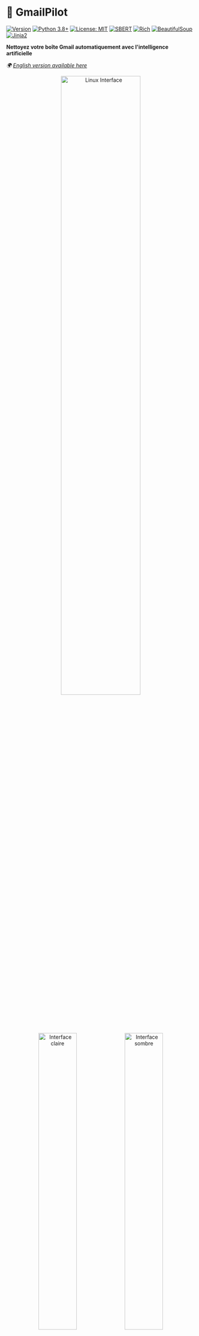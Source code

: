 # 🚀 GmailPilot

[![Version](https://img.shields.io/badge/version-1.0.0-blue.svg)](https://github.com/0xMR007/GmailPilot/releases)
[![Python 3.8+](https://img.shields.io/badge/python-3.8+-blue.svg)](https://www.python.org/downloads/)
[![License: MIT](https://img.shields.io/badge/License-MIT-yellow.svg)](https://opensource.org/licenses/MIT)
[![SBERT](https://img.shields.io/badge/AI-SBERT-green.svg)](https://www.sbert.net/)
[![Rich](https://img.shields.io/badge/CLI-Rich-red.svg)](https://github.com/Textualize/rich)
[![BeautifulSoup](https://img.shields.io/badge/HTML-BeautifulSoup-orange.svg)](https://www.crummy.com/software/BeautifulSoup/)
[![Jinja2](https://img.shields.io/badge/HTML-Jinja2-purple.svg)](https://jinja.palletsprojects.com/)

**Nettoyez votre boîte Gmail automatiquement avec l'intelligence artificielle**

*🌍 [English version available here](README.md)*

<div align="center">
  <img src="assets/linux-preview.png" width="65%" alt="Linux Interface">
  <p>
    <img src="assets/light-preview-1.png" width="45%" alt="Interface claire">
    <img src="assets/dark-preview-1.png" width="45%" alt="Interface sombre">
  </p>
</div>

## 🗂️ Sommaire

- 🎯 [Objectif](#objectif)
- ✨ [Fonctionnalités principales](#fonctionnalités-principales)
- 🤔 [Comment ça marche](#comment-ça-marche)
- 🚀 [Démarrage rapide](#démarrage-rapide)
    - 📋 [Prérequis](#prérequis)
    - 🌐 [Installation](#installation)
    - 🏃‍➡️ [Premier lancement](#premier-lancement)
- 🔧 [Configuration](#configuration)
- 🏗️ [Structure du projet](#structure-du-projet)
- 📁 [Fichiers générés après analyse](#fichiers-générés-après-analyse)
- 📚 [Dataset d'entraînement](#dataset-dentraînement)
- 📊 [Résultats attendus](#résultats-attendus)
- 🔒 [Sécurité & vie privée](#sécurité--vie-privée)
- 🐛 [Problèmes courants](#problèmes-courants)
- 🤝 [Contribuer](#contribuer)
- 📜 [Licence](#licence)
- 💬 [Juste un petit mot](#juste-un-petit-mot)
- 📜 [Mentions légales](#mentions-légales)

## Objectif

GmailPilot utilise un **modèle d'intelligence artificielle** *SBERT* pour identifier automatiquement les e-mails promotionnels dans votre boîte Gmail et les organiser à votre place. Plus besoin de trier manuellement !

Le but de ce projet est de permettre à n'importe qui de trier ses emails de façon automatique et efficace, mais aussi d'améliorer l'algorithme de tri de Gmail.

Et oui ! Gmail contient déjà un algorithme de tri, et en utilisant GmailPilot, vous aidez à organiser vos emails de façon cohérente.
À force de trier les emails avec des labels spécifiques, vous créez des motifs que Gmail peut potentiellement reconnaître pour ses futurs classements automatiques.

Je recommande d'utiliser le label "PROMOTIONS" de Gmail mais ça devrait fonctionner avec n'importe quel label Gmail de votre choix.

**En pratique :**
- ⚡ **Analyse rapide** : Traite des centaines d'emails en quelques minutes
- 🤖 **IA avancée** : Utilise SBERT pour comprendre le contenu des emails
- 🛡️ **Protection intelligente** : Préserve vos emails importants (banque, santé, travail)
- 📊 **Rapports détaillés** : Interface web pour visualiser les résultats + logs et fichier CSV pour analyse externe
- 🔒 **100% local** : Vos emails restent sur votre machine

---

## Fonctionnalités principales

### 🧠 **Classification intelligente**
- **SBERT (IA sémantique)** : Comprend le sens réel des emails
- **Analyse contextuelle** : Examine les conversations et historiques
- **Détection d'importance** : Protège automatiquement les emails critiques
- **Scoring hybride** : Combine IA et scoring basé sur des règles personnalisées

### 📱 **Interface utilisateur**
- **CLI interactif** : Interface en ligne de commande simple et guidée
- **Mode aperçu** : Visualisez les changements avant de les appliquer
- **Rapports HTML** : Tableaux de bord responsifs avec thèmes clair/sombre
- **Export CSV** : Données complètes pour analyse externe

### 🔐 **Sécurité & confidentialité**
- **Traitement local** : Aucune donnée n'est envoyée sur Internet (à l'exception des échanges sécurisés avec l'API Google)
- **OAuth 2.0** : Authentification sécurisée avec Google
- **Accès révocable** : Contrôlez les permissions depuis votre compte Google
- **Code opensource** : Transparence totale du fonctionnement

---

## 🚀 Installation rapide

### **1. Configurer l'API Gmail**
1. Allez sur [Google Cloud Console](https://console.cloud.google.com/)
2. Créez un projet et activez l'API Gmail
3. Créez des identifiants OAuth 2.0 (Application de bureau)
4. Téléchargez le fichier `credentials.json`

### **2. Installer GmailPilot**
```bash
# Cloner le projet
git clone https://github.com/0xMR007/GmailPilot.git
cd GmailPilot

# Installer les dépendances
pip install -r requirements.txt

# Placer votre fichier credentials.json dans le dossier du projet
```

### **3. Premier lancement**
```bash
python -m src.main

# Suivez le menu interactif :
# 1. 🔑 S'authentifier avec Gmail
# 2. 🔍 Analyser les emails (mode aperçu)
# 3. 📄 Consulter le rapport
# 4. 📦 Appliquer les changements
```

---

## Comment ça marche

### **Step 1 : Analyse des emails**
```
📧 Email → 🔍 Analyse → 🤖 Classification IA & 📋 Scoring avec règles -> 📊 Rapports
```

### **Step 2 : Décision hybride**
- **SBERT Model** : Analyse les motifs de langage et les indicateurs promotionnels
- **Rule Engine** : Vérifie les domaines expéditeurs, les motifs de sujets et les marqueurs de contenu
- **Analyse contextuelle** : Examine l'historique des conversations et les interactions des expéditeurs
- **Score final** : Combinaison pondérée avec une note de confiance

### **Step 3 : Traitement sûr**
- **Aperçu** : Prévisualise tous les changements avant d'exécuter
- **Seuil de confiance** : N'agisse que sur les classifications de haute confiance
- **Détection d'erreurs** : Marque les cas limites pour une revue manuelle
- **Journalisation détaillée** : Journal complet de toutes les décisions

---

## Démarrage rapide

### **Prérequis**
- Python 3.9 ou plus (recommandé 3.10-3.12)
- Compte Gmail avec accès API
- [sentence-transformers](https://www.sbert.net/) Python package (SBERT model)
    - Toutes les dépendances sont installées automatiquement via `requirements.txt`

### **Notes d'installation :**

> Normalement, vous pouvez installer toutes les dépendances avec une seule commande :

```bash
pip install -r requirements.txt
```

> Si un module échoue à installer, envisagez de l'installer séparément.


### **Configurer l'API Gmail**
1. Visitez [Google Cloud Console](https://console.cloud.google.com/)
2. Créez un nouveau projet ou sélectionnez un existant
3. Activer l'API Gmail
4. Créer des identifiants OAuth 2.0 (Application de bureau)
5. Télécharger `credentials.json`

### **Installation**
```bash
# Cloner le dépôt
git clone https://github.com/0xMR007/GmailPilot.git
cd GmailPilot

# Installer les dépendances
pip install -r requirements.txt

# Placez votre fichier credentials.json dans le dossier du projet
```

### **Premier lancement**
```bash
# Démarrer l'outil
python -m src.main

# Suivez le menu interactif :
# 1. S'authentifier avec Gmail
# 2. Exécuter l'analyse (aperçu recommandé en premier)
# 3. Examiner le rapport HTML
# 4. Traiter les emails lorsque vous êtes satisfait
```

---

## Configuration

Les paramètres principaux sont dans `src/config.py` :

```python
# Seuils de classification
PROMO_THRESHOLD = 0.60           # Seuil de détection promotionnelle (0.0-1.0)
IMPORTANCE_THRESHOLD = 5.5       # Protection des emails importants (0-10)

# Poids des classificateurs
SBERT_WEIGHT = 0.6              # Poids du modèle SBERT
RULES_WEIGHT = 0.6              # Poids des règles personnalisées

# Performance
MAX_RESULTS = 50                # Emails traités par session (max 500)
BATCH_SIZE = 20                 # Taille des lots d'API
```

**Paramètres configurables :**
- **MAX_RESULTS** : Nombre d'emails traités par session (défaut: 50, max: 500)
- **BATCH_SIZE** : Taille des lots pour l'API Gmail (défaut: 20)
- **Seuils de classification** : PROMO_THRESHOLD et IMPORTANCE_THRESHOLD

**Profils de performance disponibles :**
- **Équilibré** (par défaut) : Bon compromis vitesse/précision
- **Rapide** : Plus rapide, précision réduite
- **Maximum** : Le plus rapide, analyse basique uniquement

---

## Résultats attendus

### **Avant GmailPilot**
- 📧 **15 à 30 min par jour** perdues à trier les emails
- ❌ **15-20% d'emails promotionnels** arrivent à se faufiler dans votre boîte
- 📈 **Accumulation constante** de courrier indésirable

### **Après GmailPilot**
- ⚡ **Configuration unique** puis automatisation continue
- 🎯 **85-95% de taux de précision** grâce au modèle SBERT
- 📉 **60-80% de taux de réduction** du courrier promotionnel
- 📊 **Rapports complets** pour comprendre ce qui s'est passé

---

## Structure du projet

```bash
GmailPilot/
├── assets/                    # Assets visuels et images d'aperçu
├── data/dataset.csv           # Données d'entraînement & fichiers de cache
├── logs/                      # Logs et rapports de traitement
├── models/                    # Modèle SBERT pré-entraîné (auto-généré)
├── src/                       # Dossier principal du code source
│   ├── __init__.py            # Initialisation du package
│   ├── authenticator.py       # Gestionnaire d'authentification Gmail
│   ├── cli.py                 # Interface de ligne de commande et menus utilisateur
│   ├── config.py              # Configuration et seuils
│   ├── context_classifier.py  # Analyse du contexte et des threads
│   ├── email_manager.py       # Logique de traitement et de gestion des emails
│   ├── email_utils.py         # Fonctions utilitaires spécifiques aux emails et logique de traitement
│   ├── gmail_client.py        # Client Gmail API pour la récupération et les opérations de métadonnées
│   ├── html_reporter.py       # Génération et formatage du rapport HTML
│   ├── hybrid_classifier.py   # Classification combinée SBERT + logique basée sur les règles
│   ├── importance_classifier.py # Logique de détection des emails importants
│   ├── logger.py              # Système de journalisation
│   ├── main.py                # Fichier principal pour l'exécution de l'outil
│   ├── promo_classifier.py    # Règles de détection des emails promotionnels
│   ├── sbert_classifier.py    # Modèle de classification pour le texte
│   ├── semantic_analyzer.py   # Analyse sémantique du contenu
│   ├── temporal_analyzer.py   # Analyse des motifs temporels
│   └── utils.py               # Fonctions utilitaires et helpers
├── templates/
│   └── report_template.html   # Template Jinja2 pour les rapports HTML
├── .gitignore                 # Fichier ignore Git
├── credentials.json           # Credentials Gmail API (fourni par l'utilisateur)
├── LICENSE                    # Fichier de licence MIT
├── README.md                  # Documentation du projet
├── requirements.txt           # Dépendances Python
└── token.json                 # OAuth token (auto-généré)
```

---

## Fichiers générés après analyse

Après chaque analyse, GmailPilot génère plusieurs fichiers dans le dossier `logs/log_DDMMMYYYY-HHhMM/` :

### **📊 Rapports principaux**
- **`report_YYYYMMDD_HHMMSS.html`** - Rapport interactif avec interface web responsive
- **`detailed_report.md`** - Rapport détaillé au format Markdown avec tous les détails
- **`report.md`** - Résumé concis de l'analyse
- **`report.txt`** - Résumé basique en texte brut

### **📋 Données d'analyse**
- **`classified_emails.csv`** - Tous les emails analysés avec leurs classifications
- **`all_decisions.csv`** - Détails complets des décisions prises par l'IA
- **`message_ids.txt`** - Liste des IDs Gmail pour référence technique

### **🔍 Logs et débogage**
- **`actions.log`** - Journal détaillé de toutes les opérations effectuées
- **`potential_errors.log`** - Cas limites et erreurs potentielles détectées

### **💡 Utilisation recommandée**
1. **Consultez d'abord** le rapport HTML pour une vue d'ensemble interactive
2. **Exportez** le CSV pour des analyses personnalisées dans Excel/Google Sheets
3. **Vérifiez** le fichier des erreurs potentielles avant d'appliquer les changements

---

## 📚 Dataset d'entraînement

Le fichier `data/dataset.csv` contient **510+ exemples d'emails étiquetés** en français et en anglais, utilisés pour améliorer la précision de classification :

### **📋 Structure des données**
```csv
text,label
"Offre spéciale pour vous !",1          # Email promotionnel
"Votre facture du mois de mai",0        # Email important
"🔥 SOLDES : -70% sur tout le site !",1 # Email promotionnel
```

### **🏷️ Système d'étiquetage**
- **`0`** = Email important (factures, santé, travail, administratif)
- **`1`** = Email promotionnel (marketing, publicités, newsletters commerciales)

### **🌍 Contenu multilingue**
- **Français** : ~60% des exemples
- **Anglais** : ~40% des exemples
- **Domaines couverts** : E-commerce, finance, santé, administration, marketing

### **🎯 Utilisation**
Ce dataset permet au modèle SBERT de mieux comprendre :
- Les **patterns linguistiques** des emails promotionnels
- Les **indicateurs d'importance** (urgence, institutions, etc.)
- Les **variations culturelles** entre français et anglais

---

## Sécurité & vie privée

✅ **Traitement 100% local** - Vos emails ne quittent jamais votre ordinateur  
✅ **Authentification OAuth 2.0** - Standard de sécurité de l'industrie  
✅ **Permissions minimales** - Accès uniquement aux fonctions nécessaires  
✅ **Cache métadonnées uniquement** - Aucun contenu d'email stocké  
✅ **Code source ouvert** - Transparence totale pour vérification  

---

## Problèmes courants

**Installation :**
- Assurez-vous d'avoir Python 3.8+ et au moins 4GB de RAM
- Vérifiez que `credentials.json` se trouve bien dans le dossier racine
- `OSError: [Errno 28] Aucun espace disque disponible sur le périphérique` : Vérifiez votre espace disque
  - `df -h` pour vérifier l'espace disque
  Cause : Certaines dépendances (comme nvidia_nccl_cu12) sont très lourdes (~200MB) et peuvent remplir le partition temporaire /tmp lors de l'installation.
  Solution : Ajoutez une partition swap ou augmentez la taille de la partition /tmp. OU installer en utilisant la version **CPU** de PyTorch :
  ```bash
  pip install torch torchvision torchaudio --index-url https://download.pytorch.org/whl/cpu
  ```
  Ensuite, installez les autres dépendances sans récupérer à nouveau les dépendances lourdes :
  ```bash

**Performance :**
- Ajustez `MAX_RESULTS` pour traiter moins d'emails à la fois
- Utilisez les profils de performance pour optimiser la vitesse

**Authentification :**
- Vérifiez que l'API Gmail est activée dans Google Cloud Console
- Supprimez `token.json` pour forcer une nouvelle authentification

---

## Contribuer

Les contributions sont les bienvenues ! Vous pouvez :
- 🐛 Signaler des bugs
- 💡 Proposer des améliorations
- 🔧 Soumettre du code
- 📖 Contribuer à la documentation

---

## Licence

Ce projet est sous licence MIT. Voir le fichier [LICENSE](LICENSE) pour plus de détails.

### **Bibliothèques utilisées**
- [Sentence Transformers](https://www.sbert.net/) - Analyse sémantique IA
- [Google API Client](https://github.com/googleapis/google-api-python-client) - Intégration Gmail
- [Rich](https://github.com/Textualize/rich) - Interface CLI améliorée
- [Beautiful Soup](https://www.crummy.com/software/BeautifulSoup/) - Analyse HTML
- [Jinja2](https://jinja.palletsprojects.com/) - Génération de rapports

---

## Juste un petit mot

GmailPilot est un **projet perso**, fait pour apprendre et expérimenter.  
Il peut parfois (et il le fera sûrement) se tromper ou mal classer certains e-mails.

Pensez à **vérifier les résultats** avant de valider quoi que ce soit.  
Je décline toute responsabilité si un message important est mal trié 😅

---

## Mentions légales

Ce projet n’est ni affilié, ni approuvé, ni soutenu par Google ou Gmail.
"Gmail" est une marque déposée de Google LLC.

Ce projet utilise l’API Gmail dans le respect des conditions d’utilisation et sert uniquement à des fins éducatives ou personnelles.

---

<div align="center">

**⭐ Mettez une étoile si GmailPilot vous aide à mieux gérer votre boîte mail !**

[Signaler un Bug](https://github.com/0xMR007/GmailPilot/issues) • [Demander une Fonctionnalité](https://github.com/0xMR007/GmailPilot/issues)

<i>Développé avec ❤️ par un étudiant passionné</i>

</div>